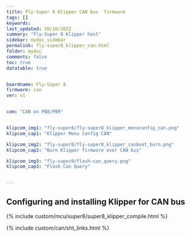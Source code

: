 ```yaml
---
title: Fly-Super 8 Klipper CAN bus  firmware
tags: []
keywords: 
last_updated: 20/10/2022
summary: "Fly-Super 8 Klipper host"
sidebar: mydoc_sidebar
permalink: fly-super8_klipper_can.html
folder: mydoc
comments: false
toc: true
datatable: true


boardname: Fly-Super 8
firmware: can
ver: v1


com: "CAN on PB8/PB9"


klipcom_img1: "fly-super8/fly-super8_klipper_menuconfig_can.png"
klipcom_cap1: "Klipper Menu Config CAN"

klipcom_img2: "fly-super8/fly-super8_klipper_canboot_burn.png"
klipcom_cap2: "Burn Klipper firmware over CAN bus"

klipcom_img3: "fly-super8/flash-can_query.png"
klipcom_cap3: "Flash Can Query"


---
```


## Configuring and installing Klipper for CAN bus

{% include custom/mcu/super8/super8_klipper_compile.html %}

{% include custom/can/sht_links.html %}

